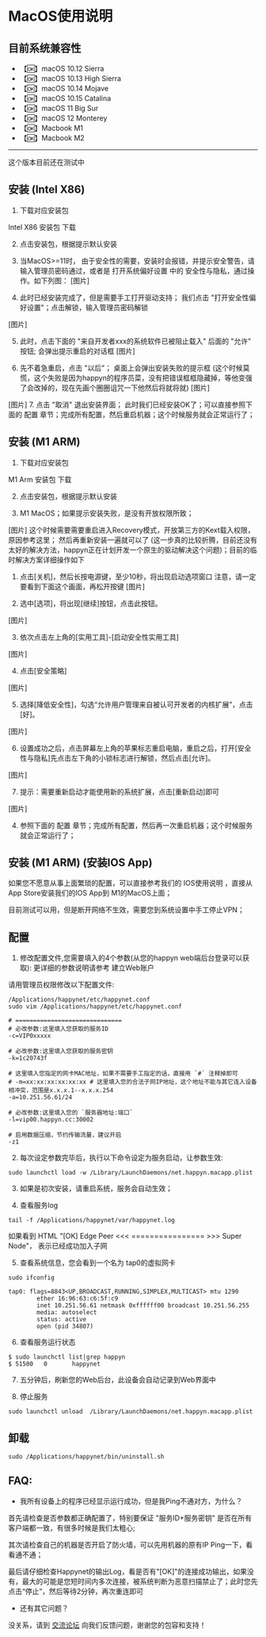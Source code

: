 # MacOS使用说明

## 目前系统兼容性
* 【🆗】macOS 10.12 Sierra
* 【🆗】macOS 10.13 High Sierra
* 【🆗】macOS 10.14 Mojave
* 【🆗】macOS 10.15 Catalina
* 【🆗】macOS 11 Big Sur
* 【🆗】macOS 12 Monterey
* 【🆗】Macbook M1
* 【🆗】Macbook M2

---

这个版本目前还在测试中

## 安装 (Intel X86)

1. 下载对应安装包

 Intel X86 安装包 下载

2. 点击安装包，根据提示默认安装

3. 当MacOS>=11时， 由于安全性的需要，安装时会报错，并提示安全警告，请输入管理员密码通过，或者是 打开系统偏好设置 中的 安全性与隐私，通过操作。如下列图：
[图片]

4. 此时已经安装完成了，但是需要手工打开驱动支持； 我们点击 "打开安全性偏好设置"；点击解锁，输入管理员密码解锁

[图片]

5. 此时，点击下面的 "来自开发者xxx的系统软件已被阻止载入" 后面的 "允许" 按钮; 会弹出提示重启的对话框
[图片]

6. 先不着急重启，点击 "以后"； 桌面上会弹出安装失败的提示框 (这个时候莫慌，这个失败是因为happyn的程序员菜，没有把错误框框隐藏掉，等他变强了会改掉的，现在先画个圈圈诅咒一下他然后将就将就)
[图片]

[图片]
7. 点击 "取消" 退出安装界面； 此时我们已经安装OK了；可以直接参照下面的 配置 章节；完成所有配置，然后重启机器；这个时候服务就会正常运行了；

## 安装 (M1 ARM)

1. 下载对应安装包

M1 Arm 安装包 下载

2. 点击安装包，根据提示默认安装

3. M1 MacOS；如果提示安装失败，是没有开放权限所致；

[图片]
  这个时候需要需要重启进入Recovery模式，开放第三方的Kext载入权限，原因参考这里； 然后再重新安装一遍就可以了 (这一步真的比较折腾，目前还没有太好的解决方法，happyn正在计划开发一个原生的驱动解决这个问题)；目前的临时解决方案详细操作如下

  1. 点击[关机]，然后长按电源键，至少10秒，将出现启动选项窗口
注意，请一定要看到下面这个画面，再松开按键
[图片]

  2. 选中[选项]，将出现[继续]按钮，点击此按钮。

[图片]

  3. 依次点击左上角的[实用工具]-[启动安全性实用工具]

[图片]

  4. 点击[安全策略]

[图片]

  5. 选择[降低安全性]，勾选“允许用户管理来自被认可开发者的内核扩展”，点击[好]。

[图片]

  6. 设置成功之后，点击屏幕左上角的苹果标志重启电脑，重启之后，打开[安全性与隐私]先点击左下角的小锁标志进行解锁，然后点击[允许]。

[图片]

  7. 提示：需要重新启动才能使用新的系统扩展，点击[重新启动]即可

[图片]

4. 参照下面的 配置 章节；完成所有配置，然后再一次重启机器；这个时候服务就会正常运行了；

## 安装 (M1 ARM) (安装IOS App)

如果您不愿意从事上面繁琐的配置，可以直接参考我们的 IOS使用说明 ，直接从App Store安装我们的IOS App到 M1的MacOS上面；

目前测试可以用，但是断开网络不生效，需要您到系统设置中手工停止VPN；

## 配置

1. 修改配置文件,您需要填入的4个参数(从您的happyn web端后台登录可以获取):
  更详细的参数说明请参考 建立Web账户

请用管理员权限修改以下配置文件:
```
/Applications/happynet/etc/happynet.conf
sudo vim /Applications/happynet/etc/happynet.conf

# ==============================
# 必改参数:这里填入您获取的服务ID
-c=VIP0xxxxx

# 必改参数:这里填入您获取的服务密钥
-k=1c20743f

# 这里填入您指定的网卡MAC地址，如果不需要手工指定的话，直接用 `#` 注释掉即可
# -m=xx:xx:xx:xx:xx:xx # 这里填入您的合法子网IP地址，这个地址不能与其它连入设备相冲突，范围是x.x.x.1--x.x.x.254
-a=10.251.56.61/24

# 必改参数:这里填入您的 `服务器地址:端口`
-l=vip00.happyn.cc:30002

# 启用数据压缩，节约传输流量，建议开启
-z1
```
2. 每次设定参数完毕后，执行以下命令设定为服务启动，让参数生效:

```
sudo launchctl load -w /Library/LaunchDaemons/net.happyn.macapp.plist
```
3. 如果是初次安装，请重启系统，服务会自动生效；

4. 查看服务log
```
tail -f /Applications/happynet/var/happynet.log
```

如果看到
HTML
"[OK] Edge Peer <<< ================ >>> Super Node"，
表示已经成功加入子网

5. 查看系统信息，您会看到一个名为 tap0的虚拟网卡
```
sudo ifconfig

tap0: flags=8843<UP,BROADCAST,RUNNING,SIMPLEX,MULTICAST> mtu 1290
        ether 16:96:63:c6:5f:c9
        inet 10.251.56.61 netmask 0xffffff00 broadcast 10.251.56.255
        media: autoselect
        status: active
        open (pid 34807)
```
6. 查看服务运行状态
```
$ sudo launchctl list|grep happyn
$ 51500   0       happynet
```
7. 五分钟后，刷新您的Web后台，此设备会自动记录到Web界面中

8. 停止服务
```
sudo launchctl unload  /Library/LaunchDaemons/net.happyn.macapp.plist
```

## 卸载
```
sudo /Applications/happynet/bin/uninstall.sh
```

## FAQ:

- 我所有设备上的程序已经显示运行成功，但是我Ping不通对方，为什么？

首先请检查是否参数都正确配置了，特别要保证 "服务ID+服务密钥" 是否在所有客户端都一致，有很多时候是我们太粗心;

其次请检查自己的机器是否开启了防火墙，可以先用机器的原有IP Ping一下，看看通不通；

最后请仔细检查Happynet的输出Log，看是否有"[OK]"的连接成功输出，如果没有，最大的可能是您短时间内多次连接，被系统判断为恶意扫描禁止了；此时您先点击“停止”，然后等待2分钟，再次重连即可

- 还有其它问题？

没关系，请到 [交流论坛](https://forum.happyn.cn/macos) 向我们反馈问题，谢谢您的包容和支持！